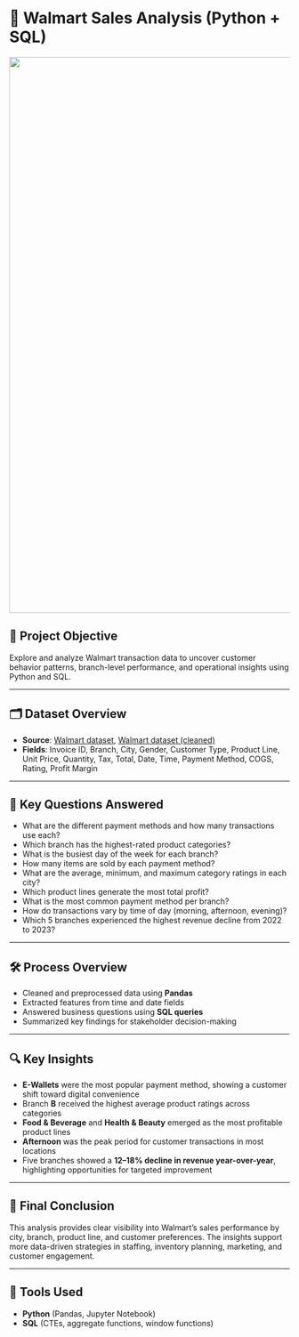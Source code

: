 # 🛒 Walmart Sales Analysis (Python + SQL)

<p align="center">
  <img width="1000" src="https://capsule-render.vercel.app/api?type=waving&color=F5B7B1&height=200&section=header&text=Walmart%20Sales%20Insights&fontSize=35&fontAlign=50&fontAlignY=35&desc=Exploring%20retail%20patterns%20and%20customer%20trends&descAlign=50&descAlignY=55&animation=fadeIn">
</p>

## 🎯 Project Objective  
Explore and analyze Walmart transaction data to uncover customer behavior patterns, branch-level performance, and operational insights using Python and SQL.

---

## 🗂 Dataset Overview  
- **Source**: [Walmart dataset](https://github.com/molie01/Walmart_Sales_Analysis/blob/main/Walmart%20Dataset.csv), [Walmart dataset (cleaned)](https://github.com/molie01/Walmart_Sales_Analysis/blob/main/Walmart%20Dataset%20(cleaned).csv)   
- **Fields**: Invoice ID, Branch, City, Gender, Customer Type, Product Line, Unit Price, Quantity, Tax, Total, Date, Time, Payment Method, COGS, Rating, Profit Margin

---

## 📌 Key Questions Answered  

- What are the different payment methods and how many transactions use each?  
- Which branch has the highest-rated product categories?  
- What is the busiest day of the week for each branch?  
- How many items are sold by each payment method?  
- What are the average, minimum, and maximum category ratings in each city?  
- Which product lines generate the most total profit?  
- What is the most common payment method per branch?  
- How do transactions vary by time of day (morning, afternoon, evening)?  
- Which 5 branches experienced the highest revenue decline from 2022 to 2023?

---

## 🛠 Process Overview  
- Cleaned and preprocessed data using **Pandas**  
- Extracted features from time and date fields  
- Answered business questions using **SQL queries**  
- Summarized key findings for stakeholder decision-making

---

## 🔍 Key Insights  

- **E-Wallets** were the most popular payment method, showing a customer shift toward digital convenience  
- Branch **B** received the highest average product ratings across categories  
- **Food & Beverage** and **Health & Beauty** emerged as the most profitable product lines  
- **Afternoon** was the peak period for customer transactions in most locations  
- Five branches showed a **12–18% decline in revenue year-over-year**, highlighting opportunities for targeted improvement

---

## 📌 Final Conclusion  
This analysis provides clear visibility into Walmart’s sales performance by city, branch, product line, and customer preferences. The insights support more data-driven strategies in staffing, inventory planning, marketing, and customer engagement.

---

## 🧰 Tools Used  
- **Python** (Pandas, Jupyter Notebook)  
- **SQL** (CTEs, aggregate functions, window functions)
